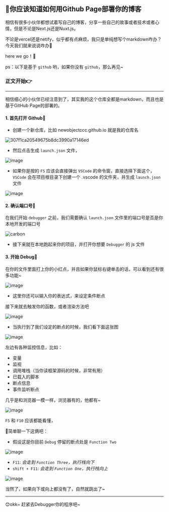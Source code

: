 #

## 🚀你应该知道如何用Github Page部署你的博客

相信有很多小伙伴都想试着写自己的博客，分享一些自己的故事或者技术或者心情，但是不论是Next.js还是Nuxt.js，

不论是vercel还是netify，似乎都有点麻烦，我只是单纯想写个markdown咋办？今天我们就来说说咋办🎯

here we go！🚀

ps：以下是基于 `github` 哟，如果你没有 `github`，那么再见~

### 正文开始👉

------------------------------------------------

相信细心的小伙伴已经注意到了，其实我的这个仓库全都是markdown，而且也是基于GitHub Page的部署的。

#### 1. 首先打开 Github📌

- 创建一个新仓库，比如 newobjectccc.github.io 就是我的仓库名


![307f1ca20549675b8dc3990a17146ed](https://github.com/newObjectccc/newObjectccc.github.io/assets/42132586/0356bac9-232d-4aa0-91b8-66095b628232)

- 然后点击生成 `launch.json` 文件，

![image](https://github.com/newObjectccc/newObjectccc.github.io/assets/42132586/4d9552a2-1c4c-47db-8ccd-29496f50ef23)

- 如果你是按的 `F5` 应该会直接弹出 `VSCode` 的命令窗，直接选择下面这个，`VSCode` 会在项目根目录下创建一个 .vscode 的文件夹，并生成 `launch.json` 文件

![image](https://github.com/newObjectccc/newObjectccc.github.io/assets/42132586/c97884b7-b29a-4682-acf0-abe8cf828cb9)

#### 2. 确认端口号📌

在我们开始 `debugger` 之前，我们需要确认 `launch.json` 文件里的端口号是否是你本地开发的端口号
  
![carbon](https://github.com/newObjectccc/newObjectccc.github.io/assets/42132586/4249f7d7-a038-4016-ad96-58b895fe548f)

- 接下来就在本地跑起来你的项目，并打开你想要 `Debugger` 的 js 文件

#### 3. 开始 Debug📌

在你的文件里面打上你的小红点，并且如果你鼠标右键单击的话，可以看到还有很多功能~

![image](https://github.com/newObjectccc/newObjectccc.github.io/assets/42132586/6dd72f00-36ca-47b5-8ac7-92e57033aad8)

- 这里你还可以输入你的表达式，来设定条件断点

接下来就去触发你的函数，或者渲染方法吧

![image](https://github.com/newObjectccc/newObjectccc.github.io/assets/42132586/2140db6f-8ce5-4c06-88e0-e283975fb996)

- 当执行到了我们设定的断点的时候，我们看下面这张图

![image](https://github.com/newObjectccc/newObjectccc.github.io/assets/42132586/60807531-1756-4e12-95f4-1b0910010f93)

左边有各种监控信息，比如：

- 变量
- 监视
- 调用堆栈（当你读框架源码的时候，非常有用）
- 已载入的脚本
- 断点信息
- 事件监听断点

几乎是和浏览器一模一样，浏览器有的，他都有~

![image](https://github.com/newObjectccc/newObjectccc.github.io/assets/42132586/3b49bec4-23b4-4690-b4dc-a50e1f4c74bc)

`F5` 和 `F10` 应该都能看懂，

📌简单聊一下这俩吧：

- 假设这是你目前 `Debug` 停留的断点处是 `Function Two`

![image](https://github.com/newObjectccc/newObjectccc.github.io/assets/42132586/911416d8-0f72-406f-aad1-1c80bc451edd)

- `F11`: *会走到 `Function Three`，执行栈向下*
- `shift + F11`: *会走到 `Function One`，执行栈向上*

![image](https://github.com/newObjectccc/newObjectccc.github.io/assets/42132586/6bcad45d-c144-4601-af75-e60719b5224d)

当然了，如果向下或向上都没有了，自然就跳出了~

------------------------------------------------

😊okk~ 赶紧去Debugger你的程序吧~
